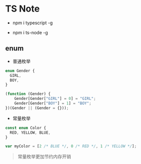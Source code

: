 # TS Note

- npm i typescript -g

- npm i ts-node -g

## enum

- 普通枚举

```ts
enum Gender {
  GIRL,
  BOY,
}
```

```ts
(function (Gender) {
    Gender[Gender["GIRL"] = 0] = "GIRL";
    Gender[Gender["BOY"] = 1] = "BOY";
})(Gender || (Gender = {}));
```

- 常量枚举

```ts
const enum Color {
  RED, YELLOW, BLUE,
}
```

```ts
var myColor = [2 /* BLUE */, 0 /* RED */, 1 /* YELLOW */];
```

> 常量枚举更加节约内存开销